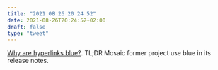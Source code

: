 ```yaml
---
title: "2021 08 26 20 24 52"
date: 2021-08-26T20:24:52+02:00
draft: false
type: "tweet"
---
```

[Why are hyperlinks blue?](https://blog.mozilla.org/en/internet-culture/deep-dives/why-are-hyperlinks-blue/). TL;DR Mosaic former project use blue in its release notes.
